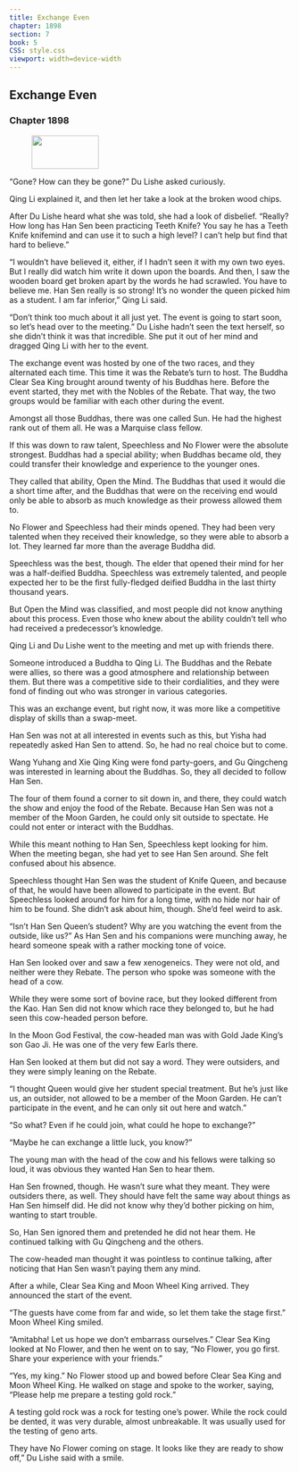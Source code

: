 ```yaml
---
title: Exchange Even
chapter: 1898
section: 7
book: 5
CSS: style.css
viewport: width=device-width
---
```


## Exchange Even

### Chapter 1898

<figure>
	<img src="../Images/gem.gif" alt="" id="gem" width="120" height="60" />
</figure>

“Gone? How can they be gone?” Du Lishe asked curiously.

Qing Li explained it, and then let her take a look at the broken wood chips.

After Du Lishe heard what she was told, she had a look of disbelief. “Really? How long has Han Sen been practicing Teeth Knife? You say he has a Teeth Knife knifemind and can use it to such a high level? I can’t help but find that hard to believe.”

“I wouldn’t have believed it, either, if I hadn’t seen it with my own two eyes. But I really did watch him write it down upon the boards. And then, I saw the wooden board get broken apart by the words he had scrawled. You have to believe me. Han Sen really is so strong! It’s no wonder the queen picked him as a student. I am far inferior,” Qing Li said.

“Don’t think too much about it all just yet. The event is going to start soon, so let’s head over to the meeting.” Du Lishe hadn’t seen the text herself, so she didn’t think it was that incredible. She put it out of her mind and dragged Qing Li with her to the event.

The exchange event was hosted by one of the two races, and they alternated each time. This time it was the Rebate’s turn to host. The Buddha Clear Sea King brought around twenty of his Buddhas here. Before the event started, they met with the Nobles of the Rebate. That way, the two groups would be familiar with each other during the event.

Amongst all those Buddhas, there was one called Sun. He had the highest rank out of them all. He was a Marquise class fellow.

If this was down to raw talent, Speechless and No Flower were the absolute strongest. Buddhas had a special ability; when Buddhas became old, they could transfer their knowledge and experience to the younger ones.

They called that ability, Open the Mind. The Buddhas that used it would die a short time after, and the Buddhas that were on the receiving end would only be able to absorb as much knowledge as their prowess allowed them to.

No Flower and Speechless had their minds opened. They had been very talented when they received their knowledge, so they were able to absorb a lot. They learned far more than the average Buddha did.

Speechless was the best, though. The elder that opened their mind for her was a half-deified Buddha. Speechless was extremely talented, and people expected her to be the first fully-fledged deified Buddha in the last thirty thousand years.

But Open the Mind was classified, and most people did not know anything about this process. Even those who knew about the ability couldn’t tell who had received a predecessor’s knowledge.

Qing Li and Du Lishe went to the meeting and met up with friends there.

Someone introduced a Buddha to Qing Li. The Buddhas and the Rebate were allies, so there was a good atmosphere and relationship between them. But there was a competitive side to their cordialities, and they were fond of finding out who was stronger in various categories.

This was an exchange event, but right now, it was more like a competitive display of skills than a swap-meet.

Han Sen was not at all interested in events such as this, but Yisha had repeatedly asked Han Sen to attend. So, he had no real choice but to come.

Wang Yuhang and Xie Qing King were fond party-goers, and Gu Qingcheng was interested in learning about the Buddhas. So, they all decided to follow Han Sen.

The four of them found a corner to sit down in, and there, they could watch the show and enjoy the food of the Rebate. Because Han Sen was not a member of the Moon Garden, he could only sit outside to spectate. He could not enter or interact with the Buddhas.

While this meant nothing to Han Sen, Speechless kept looking for him. When the meeting began, she had yet to see Han Sen around. She felt confused about his absence.

Speechless thought Han Sen was the student of Knife Queen, and because of that, he would have been allowed to participate in the event. But Speechless looked around for him for a long time, with no hide nor hair of him to be found. She didn’t ask about him, though. She’d feel weird to ask.

“Isn’t Han Sen Queen’s student? Why are you watching the event from the outside, like us?” As Han Sen and his companions were munching away, he heard someone speak with a rather mocking tone of voice.

Han Sen looked over and saw a few xenogeneics. They were not old, and neither were they Rebate. The person who spoke was someone with the head of a cow.

While they were some sort of bovine race, but they looked different from the Kao. Han Sen did not know which race they belonged to, but he had seen this cow-headed person before.

In the Moon God Festival, the cow-headed man was with Gold Jade King’s son Gao Ji. He was one of the very few Earls there.

Han Sen looked at them but did not say a word. They were outsiders, and they were simply leaning on the Rebate.

“I thought Queen would give her student special treatment. But he’s just like us, an outsider, not allowed to be a member of the Moon Garden. He can’t participate in the event, and he can only sit out here and watch.”

“So what? Even if he could join, what could he hope to exchange?”

“Maybe he can exchange a little luck, you know?”

The young man with the head of the cow and his fellows were talking so loud, it was obvious they wanted Han Sen to hear them.

Han Sen frowned, though. He wasn’t sure what they meant. They were outsiders there, as well. They should have felt the same way about things as Han Sen himself did. He did not know why they’d bother picking on him, wanting to start trouble.

So, Han Sen ignored them and pretended he did not hear them. He continued talking with Gu Qingcheng and the others.

The cow-headed man thought it was pointless to continue talking, after noticing that Han Sen wasn’t paying them any mind.

After a while, Clear Sea King and Moon Wheel King arrived. They announced the start of the event.

“The guests have come from far and wide, so let them take the stage first.” Moon Wheel King smiled.

“Amitabha! Let us hope we don’t embarrass ourselves.” Clear Sea King looked at No Flower, and then he went on to say, “No Flower, you go first. Share your experience with your friends.”

“Yes, my king.” No Flower stood up and bowed before Clear Sea King and Moon Wheel King. He walked on stage and spoke to the worker, saying, “Please help me prepare a testing gold rock.”

A testing gold rock was a rock for testing one’s power. While the rock could be dented, it was very durable, almost unbreakable. It was usually used for the testing of geno arts.

They have No Flower coming on stage. It looks like they are ready to show off,” Du Lishe said with a smile.